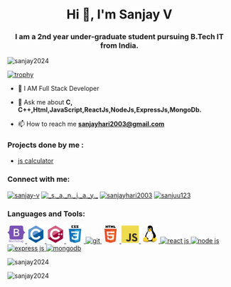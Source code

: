 <h1 align="center">Hi 👋, I'm Sanjay V</h1>
<h3 align="center">I am a 2nd year under-graduate student pursuing B.Tech IT from India.</h3>

<p align="left"> <img src="https://komarev.com/ghpvc/?username=sanjay2024&label=Profile%20views&color=0e75b6&style=flat" alt="sanjay2024" /> </p>

[![trophy](https://github-profile-trophy.vercel.app/?username=sanjay2024&column=7&margin-w=15&margin-h=15)](https://github.com/ryo-ma/github-profile-trophy)

- 📝 I AM Full Stack Developer 

- 💬 Ask me about **C, C++,Html,JavaScript,ReactJs,NodeJs,ExpressJs,MongoDb.**

- 📫 How to reach me **sanjayhari2003@gmail.com**

### Projects done by  me :
<!-- PROJECTS LIST:START -->
- [js calculator](https://sanjay2024.github.io/js-calculator/)
<!-- PROJECT LIST:END -->

<h3 align="left">Connect with me:</h3>
<p align="left">
<a href="https://www.linkedin.com/in/sanjay-v-3aa8511bb" target="blank"><img align="center" src="https://github.com/rahuldkjain/github-profile-readme-generator/blob/master/src/images/icons/Social/linked-in-alt.svg" alt="sanjay-v" height="30" width="40" /></a>
<a href="https://www.instagram.com/_s._a._n._j._a._y._/" target="blank"><img align="center" src="https://github.com/rahuldkjain/github-profile-readme-generator/blob/master/src/images/icons/Social/instagram.svg" alt="_s._a._n._j._a._y._" height="30" width="40" /></a>
<a href="https://www.hackerrank.com/sanjayhari2003" target="blank"><img align="center" src="https://github.com/rahuldkjain/github-profile-readme-generator/blob/master/src/images/icons/Social/hackerrank.svg" alt="sanjayhari2003" height="30" width="40" /></a>
<a href="https://leetcode.com/sanjuu123" target="blank"><img align="center" src="https://github.com/rahuldkjain/github-profile-readme-generator/blob/master/src/images/icons/Social/leet-code.svg" alt="sanjuu123" height="30" width="40" /></a>
  
</p>

<h3 align="left">Languages and Tools:</h3>

<p align="left"> <a href="https://getbootstrap.com" target="_blank"> <img src="https://raw.githubusercontent.com/devicons/devicon/master/icons/bootstrap/bootstrap-plain-wordmark.svg" alt="bootstrap" width="40" height="40"/> </a> <a href="https://www.cprogramming.com/" target="_blank"> <img src="https://raw.githubusercontent.com/devicons/devicon/master/icons/c/c-original.svg" alt="c" width="40" height="40"/> </a> <a href="https://www.w3schools.com/cpp/" target="_blank"> <img src="https://raw.githubusercontent.com/devicons/devicon/master/icons/cplusplus/cplusplus-original.svg" alt="cplusplus" width="40" height="40"/> </a> <a href="https://www.w3schools.com/css/" target="_blank"> <img src="https://raw.githubusercontent.com/devicons/devicon/master/icons/css3/css3-original-wordmark.svg" alt="css3" width="40" height="40"/> </a> <a href="https://git-scm.com/" target="_blank"> <img src="https://www.vectorlogo.zone/logos/git-scm/git-scm-icon.svg" alt="git" width="40" height="40"/> </a> <a href="https://www.w3.org/html/" target="_blank"> <img src="https://raw.githubusercontent.com/devicons/devicon/master/icons/html5/html5-original-wordmark.svg" alt="html5" width="40" height="40"/> </a> <a href="https://developer.mozilla.org/en-US/docs/Web/JavaScript" target="_blank"> <img src="https://raw.githubusercontent.com/devicons/devicon/master/icons/javascript/javascript-original.svg" alt="javascript" width="40" height="40"/> </a> <a href="https://www.linux.org/" target="_blank"> <img src="https://raw.githubusercontent.com/devicons/devicon/master/icons/linux/linux-original.svg" alt="linux" width="40" height="40"/> </a>
 <a href="https://reactjs.org/" target="_blank"> <img src="https://raw.githubusercontent.com/jalbertsr/logo-badge-images/master/img/react_logo.png" alt="react js" width="40" height="40"/> </a>
  <a href="https://nodejs.org/" target="_blank"> <img src="https://cdn.jsdelivr.net/gh/devicons/devicon/icons/nodejs/nodejs-original-wordmark.svg" alt="node js" width="40" height="40"/> </a>
    <a href="https://expressjs.com/" target="_blank"> <img  src="https://cdn.jsdelivr.net/gh/devicons/devicon/icons/express/express-original.svg" alt="express js" width="40" height="40"/> </a>
   <a href="https://mongodb.com/" target="_blank"> <img    src="https://cdn.jsdelivr.net/gh/devicons/devicon/icons/mongodb/mongodb-original-wordmark.svg" alt="mongodb" width="40" height="40"/> </a>


<p>&nbsp;<img align="left" src="https://github-readme-stats.vercel.app/api?username=sanjay2024&show_icons=true&locale=en" alt="sanjay2024" /></p>

<p><img align="left" src="https://github-readme-streak-stats.herokuapp.com/?user=sanjay2024&" alt="sanjay2024" /></p>


